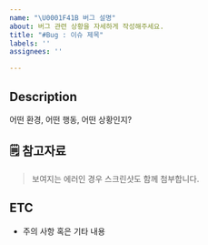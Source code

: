 ```yaml
---
name: "\U0001F41B 버그 설명"
about: 버그 관련 상황을 자세하게 작성해주세요.
title: "#Bug : 이슈 제목"
labels: ''
assignees: ''

---
```


## Description

어떤 환경, 어떤 행동, 어떤 상황인지?

## 🗒 참고자료
> 보여지는 에러인 경우 스크린샷도 함께 첨부합니다.

## ETC
- 주의 사항 혹은 기타 내용

